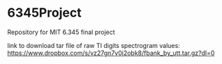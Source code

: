 # 6345Project
Repository for MIT 6.345 final project

link to download tar file of raw TI digits spectrogram values: https://www.dropbox.com/s/vz27gn7v0i2obk8/fbank_by_utt.tar.gz?dl=0


